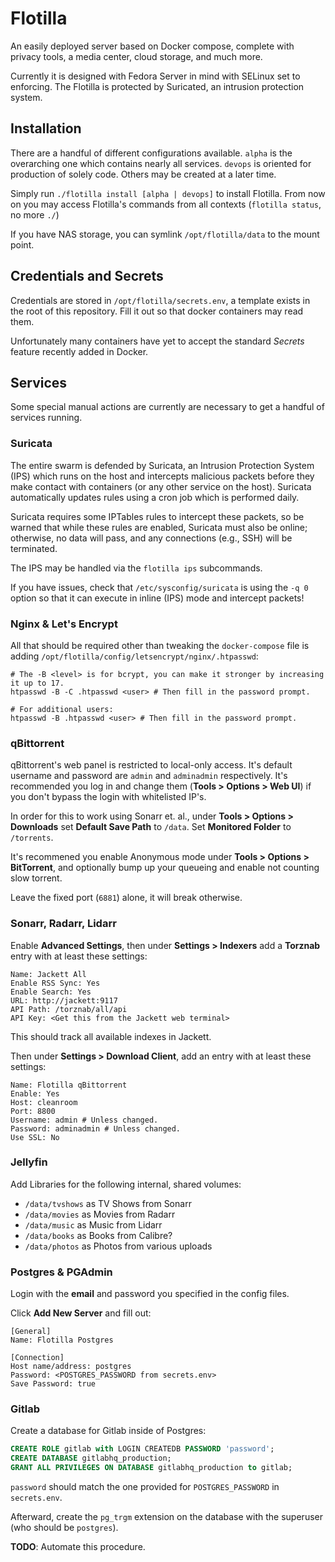 # Flotilla

An easily deployed server based on Docker compose, complete with privacy tools,
a media center, cloud storage, and much more.

Currently it is designed with Fedora Server in mind with SELinux set to
enforcing. The Flotilla is protected by Suricated, an intrusion protection
system.

## Installation

There are a handful of different configurations available. `alpha` is the
overarching one which contains nearly all services. `devops` is oriented for
production of solely code. Others may be created at a later time.

Simply run `./flotilla install [alpha | devops]` to install Flotilla. From now
on you may access Flotilla's commands from all contexts (`flotilla status`, no
more `./`)

If you have NAS storage, you can symlink `/opt/flotilla/data` to the mount point.

## Credentials and Secrets

Credentials are stored in `/opt/flotilla/secrets.env`, a template exists in the
root of this repository. Fill it out so that docker containers may read them.

Unfortunately many containers have yet to accept the standard _Secrets_
feature recently added in Docker.

## Services

Some special manual actions are currently are necessary to get a handful of
services running.

### Suricata

The entire swarm is defended by Suricata, an Intrusion Protection System (IPS)
which runs on the host and intercepts malicious packets before they make
contact with containers (or any other service on the host). Suricata
automatically updates rules using a cron job which is performed daily.

Suricata requires some IPTables rules to intercept these packets, so be warned
that while these rules are enabled, Suricata must also be online; otherwise, no
data will pass, and any connections (e.g., SSH) will be terminated.

The IPS may be handled via the `flotilla ips` subcommands.

If you have issues, check that `/etc/sysconfig/suricata` is using the `-q 0`
option so that it can execute in inline (IPS) mode and intercept packets!

### Nginx & Let's Encrypt

All that should be required other than tweaking the `docker-compose` file is
adding `/opt/flotilla/config/letsencrypt/nginx/.htpasswd`:

```
# The -B <level> is for bcrypt, you can make it stronger by increasing it up to 17.
htpasswd -B -C .htpasswd <user> # Then fill in the password prompt.

# For additional users:
htpasswd -B .htpasswd <user> # Then fill in the password prompt.
```

### qBittorrent

qBittorrent's web panel is restricted to local-only access. It's default
username and password are `admin` and `adminadmin` respectively. It's
recommended you log in and change them (**Tools > Options > Web UI**) if you
don't bypass the login with whitelisted IP's.

In order for this to work using Sonarr et. al., under **Tools > Options > Downloads**
set **Default Save Path** to `/data`. Set **Monitored Folder** to `/torrents`.

It's recommened you enable Anonymous mode under **Tools > Options > BitTorrent**,
and optionally bump up your queueing and enable not counting slow torrent.

Leave the fixed port (`6881`) alone, it will break otherwise.

### Sonarr, Radarr, Lidarr

Enable **Advanced Settings**, then under **Settings > Indexers** add a
**Torznab** entry with at least these settings:

```
Name: Jackett All
Enable RSS Sync: Yes
Enable Search: Yes
URL: http://jackett:9117
API Path: /torznab/all/api
API Key: <Get this from the Jackett web terminal>
```

This should track all available indexes in Jackett.

Then under **Settings > Download Client**, add an entry with at least these
settings:

```
Name: Flotilla qBittorrent
Enable: Yes
Host: cleanroom
Port: 8800
Username: admin # Unless changed.
Password: adminadmin # Unless changed.
Use SSL: No
```

### Jellyfin

Add Libraries for the following internal, shared volumes:

 - `/data/tvshows` as TV Shows from Sonarr
 - `/data/movies` as Movies from Radarr
 - `/data/music` as Music from Lidarr
 - `/data/books` as Books from Calibre?
 - `/data/photos` as Photos from various uploads

### Postgres & PGAdmin

Login with the **email** and password you specified in the config files.

Click **Add New Server** and fill out:

```
[General]
Name: Flotilla Postgres

[Connection]
Host name/address: postgres
Password: <POSTGRES_PASSWORD from secrets.env>
Save Password: true
```

### Gitlab

Create a database for Gitlab inside of Postgres:

```sql
CREATE ROLE gitlab with LOGIN CREATEDB PASSWORD 'password';
CREATE DATABASE gitlabhq_production;
GRANT ALL PRIVILEGES ON DATABASE gitlabhq_production to gitlab;
```

`password` should match the one provided for `POSTGRES_PASSWORD` in
`secrets.env`.

Afterward, create the `pg_trgm` extension on the database with the superuser
(who should be `postgres`).

**TODO**: Automate this procedure.
